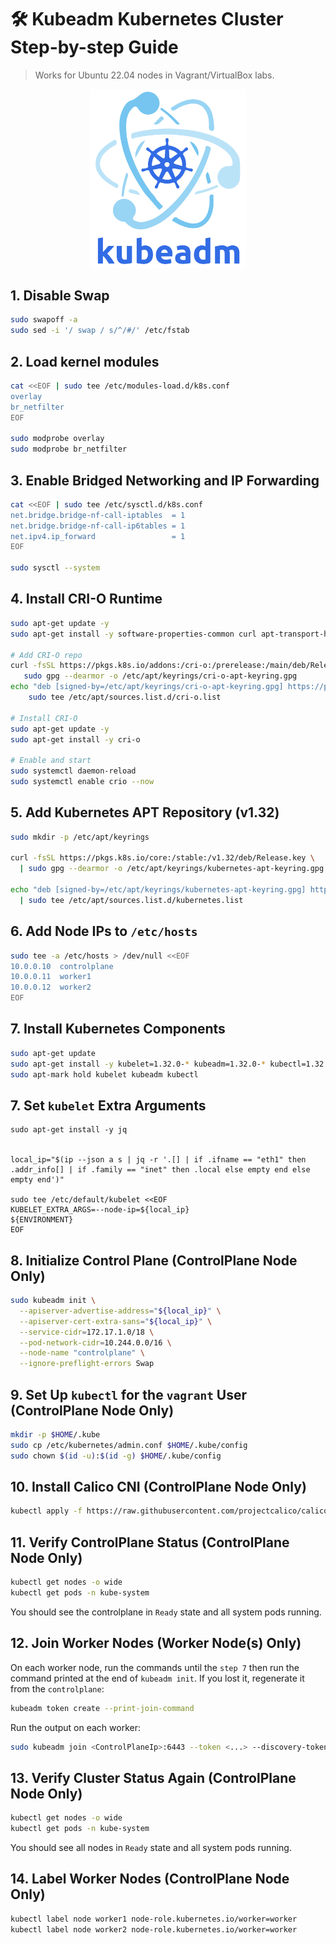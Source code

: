 # 🛠️ Kubeadm Kubernetes Cluster Step-by-step Guide 

> Works for Ubuntu 22.04 nodes in Vagrant/VirtualBox labs.


<p align="center">
  <img src="../img/kubeadm.png" alt="Kubeadm" width="250"/>
</p>


## 1. Disable Swap

```bash
sudo swapoff -a
sudo sed -i '/ swap / s/^/#/' /etc/fstab
```


## 2. Load kernel modules

```bash
cat <<EOF | sudo tee /etc/modules-load.d/k8s.conf
overlay
br_netfilter
EOF

sudo modprobe overlay
sudo modprobe br_netfilter
```


## 3. Enable Bridged Networking and IP Forwarding

```bash
cat <<EOF | sudo tee /etc/sysctl.d/k8s.conf
net.bridge.bridge-nf-call-iptables  = 1
net.bridge.bridge-nf-call-ip6tables = 1
net.ipv4.ip_forward                 = 1
EOF

sudo sysctl --system
```

## 4. Install CRI-O Runtime

```bash
sudo apt-get update -y
sudo apt-get install -y software-properties-common curl apt-transport-https ca-certificates

# Add CRI-O repo
curl -fsSL https://pkgs.k8s.io/addons:/cri-o:/prerelease:/main/deb/Release.key |
   sudo gpg --dearmor -o /etc/apt/keyrings/cri-o-apt-keyring.gpg
echo "deb [signed-by=/etc/apt/keyrings/cri-o-apt-keyring.gpg] https://pkgs.k8s.io/addons:/cri-o:/prerelease:/main/deb/ /" |
    sudo tee /etc/apt/sources.list.d/cri-o.list

# Install CRI-O
sudo apt-get update -y
sudo apt-get install -y cri-o

# Enable and start
sudo systemctl daemon-reload
sudo systemctl enable crio --now
```

## 5. Add Kubernetes APT Repository (v1.32)

```bash
sudo mkdir -p /etc/apt/keyrings

curl -fsSL https://pkgs.k8s.io/core:/stable:/v1.32/deb/Release.key \
  | sudo gpg --dearmor -o /etc/apt/keyrings/kubernetes-apt-keyring.gpg

echo "deb [signed-by=/etc/apt/keyrings/kubernetes-apt-keyring.gpg] https://pkgs.k8s.io/core:/stable:/v1.32/deb/ /" \
  | sudo tee /etc/apt/sources.list.d/kubernetes.list
```

## 6. Add Node IPs to `/etc/hosts` 

```bash
sudo tee -a /etc/hosts > /dev/null <<EOF
10.0.0.10  controlplane
10.0.0.11  worker1
10.0.0.12  worker2
EOF
```

## 7. Install Kubernetes Components

```bash
sudo apt-get update
sudo apt-get install -y kubelet=1.32.0-* kubeadm=1.32.0-* kubectl=1.32.0-*
sudo apt-mark hold kubelet kubeadm kubectl
```

## 7. Set `kubelet` Extra Arguments

```
sudo apt-get install -y jq


local_ip="$(ip --json a s | jq -r '.[] | if .ifname == "eth1" then .addr_info[] | if .family == "inet" then .local else empty end else empty end')"

sudo tee /etc/default/kubelet <<EOF
KUBELET_EXTRA_ARGS=--node-ip=${local_ip}
${ENVIRONMENT}
EOF
```

## 8. Initialize Control Plane (ControlPlane Node Only)

```bash
sudo kubeadm init \
  --apiserver-advertise-address="${local_ip}" \
  --apiserver-cert-extra-sans="${local_ip}" \
  --service-cidr=172.17.1.0/18 \
  --pod-network-cidr=10.244.0.0/16 \
  --node-name "controlplane" \
  --ignore-preflight-errors Swap
```

## 9. Set Up `kubectl` for the `vagrant` User (ControlPlane Node Only)

```bash
mkdir -p $HOME/.kube
sudo cp /etc/kubernetes/admin.conf $HOME/.kube/config
sudo chown $(id -u):$(id -g) $HOME/.kube/config
```

## 10. Install Calico CNI (ControlPlane Node Only)

```bash
kubectl apply -f https://raw.githubusercontent.com/projectcalico/calico/v3.30.0/manifests/calico.yaml
```

## 11. Verify ControlPlane Status (ControlPlane Node Only)

```bash
kubectl get nodes -o wide
kubectl get pods -n kube-system
```

You should see the controlplane in `Ready` state and all system pods running.

## 12. Join Worker Nodes (Worker Node(s) Only)

On each worker node, run the commands until the `step 7` then  run the command printed at the end of `kubeadm init`. If you lost it, regenerate it from the `controlplane`:

```bash
kubeadm token create --print-join-command
```

Run the output on each worker:

```bash
sudo kubeadm join <ControlPlaneIp>:6443 --token <...> --discovery-token-ca-cert-hash sha256:<...> \

```

## 13. Verify Cluster Status Again (ControlPlane Node Only)

```bash
kubectl get nodes -o wide
kubectl get pods -n kube-system
```

You should see all nodes in `Ready` state and all system pods running.

## 14. Label Worker Nodes (ControlPlane Node Only)

```bash
kubectl label node worker1 node-role.kubernetes.io/worker=worker
kubectl label node worker2 node-role.kubernetes.io/worker=worker
```


